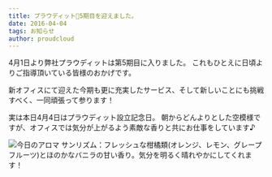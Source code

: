 ```yaml
---
title: プラウディット5期目を迎えました。
date: 2016-04-04
tags: お知らせ
author: proudcloud
---
```


4月1日より弊社プラウディットは第5期目に入りました。
これもひとえに日頃よりご指導頂いている皆様のおかげです。

新オフィスにて迎えた今期も更に充実したサービス、そして新しいことにも挑戦すべく、一同頑張って参ります！

実は本日4月4日はプラウディット設立記念日。
朝からどんよりとした空模様ですが、オフィスでは気分が上がるよう素敵な香りと共にお仕事をしています♪

![今日のアロマ](./2016/0404_todayofaroma/sunrhythm.jpeg)
サンリズム：フレッシュな柑橘類(オレンジ、レモン、グレープフルーツ)とほのかなバニラの甘い香り。気分を明るく晴れやかにしてくれます！




